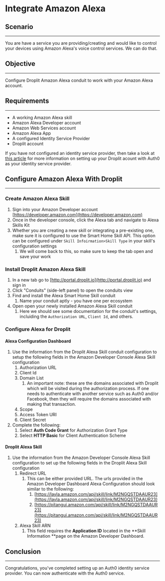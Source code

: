 # Integrate Amazon Alexa

## Scenario

---

You are have a service you are providing/creating and would like to control your devices using Amazon Alexa's voice control services. We can do that.

## Objective

---

Configure Droplit Amazon Alexa conduit to work with your Amazon Alexa account.

## Requirements

---

* A working Amazon Alexa skill
* Amazon Alexa Developer account
* Amazon Web Services account
* Amazon Alexa App
* A configured Identity Service Provider 
* Droplit account

If you have not configured an identity service provider, then take a look at [this article](https://ferrantejake.gitbooks.io/braindump/content/droplit-installing-identity-provider-conduit.html) for more information on setting up your Droplit acount with Auth0 as your identity service provider.

## Configure Amazon Alexa With Droplit

---

### Create Amazon Alexa Skill

1. Sign into your Amazon Developer account [https://developer.amazon.com](https://developer.amazon.com)
2. Once in the developer console, click the Alexa tab and navigate to Alexa Skills Kit 
3. Whether you are creating a new skill or integrating a pre-existing one, make sure it is configured to use the Smart Home Skill API. This option can be configured under `Skill Infoirmation>Skill Type` in your skill's configuration settings
   1. We will come back to this, so make sure to keep the tab open and save your work

### Install Droplit Amazon Alexa Skill

1. In a new tab go to [http://portal.droplit.io](http://portal.droplit.io) and sign in
2. Click "Conduits" \(side-left panel\) to open the conduits view
3. Find and install the Alexa Smart Home Skill conduit
   1. Name your conduit aptly - you have one per ecosystem
4. Open open your newly installed Amazon Alexa Skill conduit
   1. Here we should see some documentation for the conduit's settings, incluiding the `Authorization URL`, `Client Id`, and others.

### Configure Alexa for Droplit

#### Alexa Configuration Dashboard

1. Use the information from the Droplit Alexa Skill conduit configuration to setup the following fields in the Amazon Developer Console Alexa Skill configuration
   1. Authorization URL
   2. Client Id
   3. Domain List
      1. An important note: these are the domains associated with Droplit which will be visited during the authorization process. If one needs to authenticate with another service such as Auth0 and/or Facebook, then they will require the domains associated with making that transaction.
   4. Scope
   5. Access Token URI
   6. Client Secret
2. Complete the following:
   1. Select **Auth Code Grant** for Authorization Grant Type
   2. Select **HTTP Basic** for Client Authentication Scheme

#### Droplit Alexa Skill

1. Use the information from the Amazon Developer Console Alexa Skill configuration to set up the following fields in the Droplit Alexa Skill configuration
   1. Redirect URL
      1. This can be either provided URL. The urls provided in the Amazon Developer Dashboard Alexa Configuration should look similar to the following:
         1. [https://layla.amazon.com/api/skill/link/M2NGQSTDAAUR23](https://layla.amazon.com/api/skill/link/M2NGQSTDAAUR23)
         2. [https://pitangui.amazon.com/api/skill/link/M2NGQSTDAAUR23](https://pitangui.amazon.com/api/skill/link/M2NGQSTDAAUR23)
   2. Alexa Skill ARN
      1. This field requires the **Application ID** located in the **Skill Information **page on the Amazon Developer Dashboard.

## Conclusion

---

Congratulations, you've completed setting up an Auth0 identity service provider. You can now authenticate with the Auth0 service.

